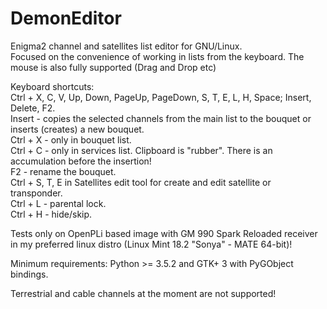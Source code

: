 # DemonEditor
Enigma2 channel and satellites list editor for GNU/Linux.                                                                            
Focused on the convenience of working in lists from the keyboard.
The mouse is also fully supported (Drag and Drop etc)

Keyboard shortcuts:                                                                                                                   
Ctrl + X, C, V, Up, Down, PageUp, PageDown, S, T, E, L, H, Space; Insert, Delete, F2.                                                 
Insert - copies the selected channels from the main list to the bouquet or inserts (creates) a new bouquet.                           
Ctrl + X  - only  in bouquet list.                                                                                                    
Ctrl + C - only in services list. Clipboard is "rubber". There is an accumulation before the insertion!                               
F2 - rename the bouquet.                                                                                                              
Ctrl + S, T, E in Satellites edit tool for create and edit satellite or transponder.                                                  
Ctrl + L - parental lock.                                                                                                             
Ctrl + H - hide/skip.                                                                                                                 

Tests  only on OpenPLi based image with  GM 990 Spark Reloaded receiver in my preferred linux distro
(Linux Mint 18.2 "Sonya" - MATE 64-bit)!

Minimum requirements: Python >= 3.5.2 and GTK+ 3 with  PyGObject bindings.

Terrestrial and cable channels at the moment are not supported!
